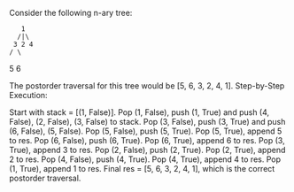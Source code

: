   Consider the following n-ary tree:

       1
      /|\
     3 2 4
    / \
   5   6

The postorder traversal for this tree would be [5, 6, 3, 2, 4, 1].
Step-by-Step Execution:

Start with stack = [(1, False)].
Pop (1, False), push (1, True) and push (4, False), (2, False), (3, False) to stack.
Pop (3, False), push (3, True) and push (6, False), (5, False).
Pop (5, False), push (5, True).
Pop (5, True), append 5 to res.
Pop (6, False), push (6, True).
Pop (6, True), append 6 to res.
Pop (3, True), append 3 to res.
Pop (2, False), push (2, True).
Pop (2, True), append 2 to res.
Pop (4, False), push (4, True).
Pop (4, True), append 4 to res.
Pop (1, True), append 1 to res.
Final res = [5, 6, 3, 2, 4, 1], which is the correct postorder traversal.






